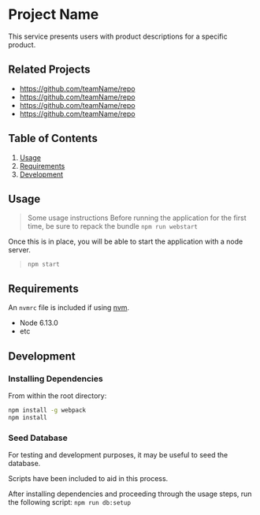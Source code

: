 # Project Name

This service presents users with product descriptions for a specific product. 

## Related Projects

  - https://github.com/teamName/repo
  - https://github.com/teamName/repo
  - https://github.com/teamName/repo
  - https://github.com/teamName/repo

## Table of Contents

1. [Usage](#Usage)
1. [Requirements](#requirements)
1. [Development](#development)

## Usage

> Some usage instructions
Before running the application for the first time, be sure to repack the bundle
> `npm run webstart`

Once this is in place, you will be able to start the application with a node server.
> `npm start`

## Requirements

An `nvmrc` file is included if using [nvm](https://github.com/creationix/nvm).

- Node 6.13.0
- etc

## Development

### Installing Dependencies

From within the root directory:

```sh
npm install -g webpack
npm install
```
### Seed Database

For testing and development purposes, it may be useful to seed the database.

Scripts have been included to aid in this process.

After installing dependencies and proceeding through the usage steps, run the following script: `npm run db:setup`


